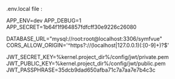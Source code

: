 .env.local file : 

APP_ENV=dev
APP_DEBUG=1
APP_SECRET=1b64f1f964857fdfcff30e9226c26080

DATABASE_URL="mysql://root:root@localhost:3306/symfvue"
CORS_ALLOW_ORIGIN='^https?://(localhost|127\.0\.0\.1)(:[0-9]+)?$'

JWT_SECRET_KEY=%kernel.project_dir%/config/jwt/private.pem
JWT_PUBLIC_KEY=%kernel.project_dir%/config/jwt/public.pem
JWT_PASSPHRASE=35dcb9dad650afba71c7a7aa7e7b4c3c
